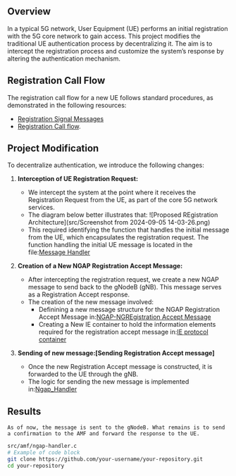 ## Overview
In a typical 5G network, User Equipment (UE) performs an initial registration with the 5G core network to gain access. This project modifies the traditional UE authentication process by decentralizing it. The aim is to intercept the registration process and customize the system’s response by altering the authentication mechanism.

## Registration Call Flow
The registration call flow for a new UE follows standard procedures, as demonstrated in the following resources:
- [Registration Signal Messages](https://www.eventhelix.com/5G/standalone-access-registration/details/5g-standalone-access-registration.pdf) 
- [Registration Call flow](https://www.eventhelix.com/5g/standalone-access-registration/5g-standalone-access-registration.pdf).
 
## Project Modification
To decentralize authentication, we introduce the following changes:
1. **Interception of UE Registration Request:**
    - We intercept the system at the point where it receives the Registration Request from the UE, as part of the core 5G network services.
    - The diagram below better illustrates that:
    ![Proposed REgistration Architecture](src/Screenshot from 2024-09-05 14-03-26.png)
    - This required identifying the function that handles the initial message from the UE, which encapsulates the registration request. The function handling the initial UE message is located in the file:[Message Handler](src/registration_image.png)

2. **Creation of a New NGAP Registration Accept Message:**
    - After intercepting the registration request, we create a new NGAP message to send back to the gNodeB (gNB). This message serves as a Registration Accept response.
    - The creation of the new message involved:
        + Definining a new message structure for the NGAP Registration Accept Message in:[NGAP-NGREgistration Accept Message](lib/asn1c/ngap/NGAP_NGRegistrationAccept.c)
        + Creating a New IE container to hold the information elements required for the registration accept message in:[IE protocol container](lib/asn1c/ngap/NGAP_ProtocolIE-Container.h)

3. **Sending of new message:[Sending Registration Accept message]**
    - Once the new Registration Accept message is constructed, it is forwarded to the UE through the gNB.
    - The logic for sending the new message is implemented in:[Ngap_Handler](ngap-handler.c)

## Results 
    As of now, the message is sent to the gNodeB. What remains is to send a confirmation to the AMF and forward the response to the UE.
```bash
src/amf/ngap-handler.c
# Example of code block
git clone https://github.com/your-username/your-repository.git
cd your-repository
